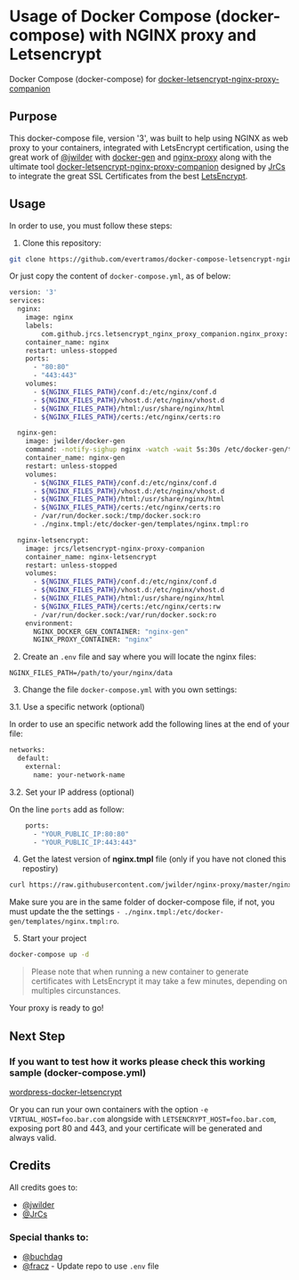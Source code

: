 # Usage of Docker Compose (docker-compose) with NGINX proxy and Letsencrypt

Docker Compose (docker-compose) for [docker-letsencrypt-nginx-proxy-companion](https://github.com/JrCs/docker-letsencrypt-nginx-proxy-companion)


## Purpose

This docker-compose file, version '3', was built to help using NGINX as web proxy to your containers, integrated with LetsEncrypt certification, using the great work of [@jwilder](https://github.com/jwilder) with [docker-gen](https://github.com/jwilder/docker-gen) and [nginx-proxy](https://github.com/jwilder/nginx-proxy) along with the ultimate tool [docker-letsencrypt-nginx-proxy-companion](https://github.com/JrCs/docker-letsencrypt-nginx-proxy-companion) designed by [JrCs](https://github.com/JrCs) to integrate the great SSL Certificates from the best [LetsEncrypt](https://letsencrypt.org/).


## Usage

In order to use, you must follow these steps:

1. Clone this repository:

```bash
git clone https://github.com/evertramos/docker-compose-letsencrypt-nginx-proxy-companion.git
```

Or just copy the content of `docker-compose.yml`, as of below:

```bash
version: '3'
services:
  nginx:
    image: nginx
    labels:
        com.github.jrcs.letsencrypt_nginx_proxy_companion.nginx_proxy: "true"
    container_name: nginx
    restart: unless-stopped
    ports:
      - "80:80"
      - "443:443"
    volumes:
      - ${NGINX_FILES_PATH}/conf.d:/etc/nginx/conf.d
      - ${NGINX_FILES_PATH}/vhost.d:/etc/nginx/vhost.d
      - ${NGINX_FILES_PATH}/html:/usr/share/nginx/html
      - ${NGINX_FILES_PATH}/certs:/etc/nginx/certs:ro

  nginx-gen:
    image: jwilder/docker-gen
    command: -notify-sighup nginx -watch -wait 5s:30s /etc/docker-gen/templates/nginx.tmpl /etc/nginx/conf.d/default.conf
    container_name: nginx-gen
    restart: unless-stopped
    volumes:
      - ${NGINX_FILES_PATH}/conf.d:/etc/nginx/conf.d
      - ${NGINX_FILES_PATH}/vhost.d:/etc/nginx/vhost.d
      - ${NGINX_FILES_PATH}/html:/usr/share/nginx/html
      - ${NGINX_FILES_PATH}/certs:/etc/nginx/certs:ro
      - /var/run/docker.sock:/tmp/docker.sock:ro
      - ./nginx.tmpl:/etc/docker-gen/templates/nginx.tmpl:ro

  nginx-letsencrypt:
    image: jrcs/letsencrypt-nginx-proxy-companion
    container_name: nginx-letsencrypt
    restart: unless-stopped
    volumes:
      - ${NGINX_FILES_PATH}/conf.d:/etc/nginx/conf.d
      - ${NGINX_FILES_PATH}/vhost.d:/etc/nginx/vhost.d
      - ${NGINX_FILES_PATH}/html:/usr/share/nginx/html
      - ${NGINX_FILES_PATH}/certs:/etc/nginx/certs:rw
      - /var/run/docker.sock:/var/run/docker.sock:ro
    environment:
      NGINX_DOCKER_GEN_CONTAINER: "nginx-gen"
      NGINX_PROXY_CONTAINER: "nginx"
```

2. Create an `.env` file and say where you will locate the nginx files:

```
NGINX_FILES_PATH=/path/to/your/nginx/data
```

3. Change the file `docker-compose.yml` with you own settings:

3.1. Use a specific network (optional)

In order to use an specific network add the following lines at the end of your file:
```bash
networks:
  default:
    external:
      name: your-network-name
```

3.2. Set your IP address (optional)

On the line `ports` add as follow:
```bash
    ports:
      - "YOUR_PUBLIC_IP:80:80"
      - "YOUR_PUBLIC_IP:443:443"

```

4. Get the latest version of **nginx.tmpl** file (only if you have not cloned this repostiry)

```bash
curl https://raw.githubusercontent.com/jwilder/nginx-proxy/master/nginx.tmpl > nginx.tmpl
```
Make sure you are in the same folder of docker-compose file, if not, you must update the the settings `- ./nginx.tmpl:/etc/docker-gen/templates/nginx.tmpl:ro`.

5. Start your project
```bash
docker-compose up -d
```

> Please note that when running a new container to generate certificates with LetsEncrypt it may take a few minutes, depending on multiples circunstances.


Your proxy is ready to go!


## Next Step


### If you want to test how it works please check this working sample (docker-compose.yml)

[wordpress-docker-letsencrypt](https://github.com/evertramos/wordpress-docker-letsencrypt)

Or you can run your own containers with the option `-e VIRTUAL_HOST=foo.bar.com` alongside with `LETSENCRYPT_HOST=foo.bar.com`, exposing port 80 and 443, and your certificate will be generated and always valid.


## Credits

All credits goes to:
- [@jwilder](https://github.com/jwilder/nginx-proxy)
- [@JrCs](https://github.com/JrCs/docker-letsencrypt-nginx-proxy-companion)


### Special thanks to:

- [@buchdag](https://github.com/JrCs/docker-letsencrypt-nginx-proxy-companion/pull/226#event-1145800062)
- [@fracz](https://github.com/fracz) - Update repo to use `.env` file
